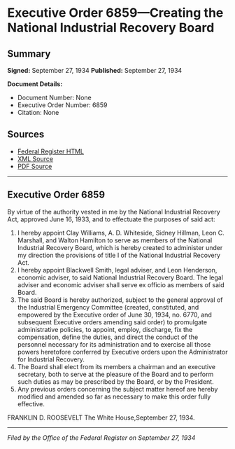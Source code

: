 # Executive Order 6859—Creating the National Industrial Recovery Board

## Summary

**Signed:** September 27, 1934
**Published:** September 27, 1934

**Document Details:**
- Document Number: None
- Executive Order Number: 6859
- Citation: None

## Sources
- [Federal Register HTML](https://www.presidency.ucsb.edu/documents/executive-order-6859-creating-the-national-industrial-recovery-board)
- [XML Source](None)
- [PDF Source](None)

---

## Executive Order 6859

By virtue of the authority vested in me by the National Industrial Recovery Act, approved June 16, 1933, and to effectuate the purposes of said act:
1. I hereby appoint Clay Williams, A. D. Whiteside, Sidney Hillman, Leon C. Marshall, and Walton Hamilton to serve as members of the National Industrial Recovery Board, which is hereby created to administer under my direction the provisions of title I of the National Industrial Recovery Act.
2. I hereby appoint Blackwell Smith, legal adviser, and Leon Henderson, economic adviser, to said National Industrial Recovery Board. The legal adviser and economic adviser shall serve ex officio as members of said Board.
3. The said Board is hereby authorized, subject to the general approval of the Industrial Emergency Committee (created, constituted, and empowered by the Executive order of June 30, 1934, no. 6770, and subsequent Executive orders amending said order) to promulgate administrative policies, to appoint, employ, discharge, fix the compensation, define the duties, and direct the conduct of the personnel necessary for its administration and to exercise all those powers heretofore conferred by Executive orders upon the Administrator for Industrial Recovery.
4. The Board shall elect from its members a chairman and an executive secretary, both to serve at the pleasure of the Board and to perform such duties as may be prescribed by the Board, or by the President.
5. Any previous orders concerning the subject matter hereof are hereby modified and amended so far as necessary to make this order fully effective.

FRANKLIN D. ROOSEVELT
The White House,September 27, 1934.

---

*Filed by the Office of the Federal Register on September 27, 1934*

